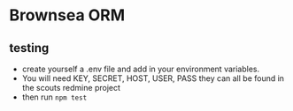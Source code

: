 # Brownsea ORM

## testing

- create yourself a .env file and add in your environment variables.
- You will need KEY, SECRET, HOST, USER, PASS they can all be found in the scouts redmine project
- then run `npm test`